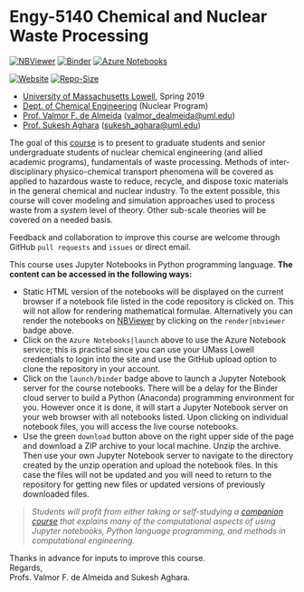 # Engy-5140 Chemical and Nuclear Waste Processing

[![NBViewer](https://github.com/jupyter/design/blob/master/logos/Badges/nbviewer_badge.svg)](http://nbviewer.jupyter.org/github/dpploy/engy-5140/tree/master/notebooks)
[![Binder](https://mybinder.org/badge_logo.svg)](https://mybinder.org/v2/gh/dpploy/engy-5140/master)
[![Azure Notebooks](https://notebooks.azure.com/launch.svg)](https://notebooks.azure.com/dealmeidavf/projects/engy-5140)

[![Website](https://img.shields.io/website/https/github.com/dpploy/engy-5140?down_color=lightgrey&down_message=offline&up_color=blue&up_message=online)](https://github.com/dpploy/engy-5140)
[![Repo-Size](https://img.shields.io/github/repo-size/dpploy/engy-5140)](https://github.com/dpploy/engy-5140)

   + [University of Massachusetts Lowell](https://www.uml.edu/), Spring 2019
   + [Dept. of Chemical Engineering](https://www.uml.edu/Engineering/Chemical/) (Nuclear Program)
   + [Prof. Valmor F. de Almeida](https://www.uml.edu/Engineering/Chemical/faculty/de-Almeida-Valmor.aspx) (valmor_dealmeida@uml.edu)
   + [Prof. Sukesh Aghara](https://www.uml.edu/Engineering/Chemical/faculty/Aghara-Sukesh.aspx) (sukesh_aghara@uml.edu)

The goal of this [course](https://github.com/dpploy/engy-5140) is to present to graduate students and senior undergraduate students of nuclear chemical engineering (and allied academic programs), fundamentals of waste processing. Methods of inter-disciplinary physico-chemical transport phenomena will be covered as applied to hazardous waste to reduce, recycle, and dispose toxic materials in the general chemical and nuclear industry. To the extent possible, this course will cover modeling and simulation approaches used to process waste from a *system* level of theory. Other sub-scale theories will be covered on a needed basis.

Feedback and collaboration to improve this course are welcome through GitHub `pull requests` and `issues` or direct email.

This course uses Jupyter Notebooks in Python programming language. **The content can be accessed in
the following ways:**

+ Static HTML version of the notebooks will be displayed on the current browser if a
notebook file listed in the code repository is clicked on. This will not allow for rendering mathematical formulae. Alternatively you can render the notebooks on [NBViewer](http://nbviewer.jupyter.org/) by clicking on the `render|nbviewer` badge above.
+ Click on the `Azure Notebooks|launch` above to use the Azure Notebook service; this is practical since you can use your UMass Lowell credentials to login into the site and use the GitHub upload option to clone the repository in your account.
+ Click on the `launch/binder` badge above to launch a Jupyter Notebook server for the
course notebooks. There will be a delay for the Binder cloud server to build a
Python (Anaconda) programming environment for you. However once it is done, it will
start a Jupyter Notebook server on your web browser with all notebooks listed. Upon
clicking on individual notebook files, you will access the live course notebooks.
+ Use the green `download` button above on the right upper side of the page and download a ZIP archive to your local machine. Unzip the archive. Then use your own Jupyter Notebook server to navigate to the directory created by the unzip operation and upload the notebook files. In this case the files will not be updated and you will need to return to the repository for getting new files or updated versions of previously downloaded files.

> *Students will profit from either taking or self-studying a [companion course](https://github.com/dpploy/chen-3170) 
> that explains many of the computational aspects of using Jupyter notebooks, Python language programming, and methods 
> in computational engineering.*

Thanks in advance for inputs to improve this course.\
Regards,\
Profs. Valmor F. de Almeida and Sukesh Aghara.
